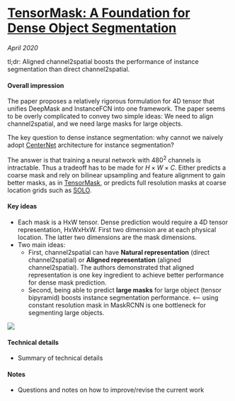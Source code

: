 # [TensorMask: A Foundation for Dense Object Segmentation](https://arxiv.org/abs/1903.12174)

_April 2020_

tl;dr: Aligned channel2spatial boosts the performance of instance segmentation than direct channel2spatial.

#### Overall impression
The paper proposes a relatively rigorous formulation for 4D tensor that unifies DeepMask and InstanceFCN into one framework. The paper seems to be overly complicated to convey two simple ideas: We need to align channel2spatial, and we need large masks for large objects.

The key question to dense instance segmentation: why cannot we naively adopt [CenterNet](centernet.md) architecture for instance segmentation?

The answer is that training a neural network with $480^2$ channels is intractable. Thus a tradeoff has to be made for $H \times W \times C$. Either predicts a coarse mask and rely on bilinear upsampling and feature alignment to gain better masks, as in [TensorMask](tensormask), or predicts full resolution masks at coarse location grids such as [SOLO](solo.md).

#### Key ideas
- Each mask is a HxW tensor. Dense prediction would require a 4D tensor representation, HxWxHxW. First two dimension are at each physical location. The latter two dimensions are the mask dimensions.
- Two main ideas:
	- First, channel2spatial can have **Natural representation** (direct channel2spatial) or **Aligned representation** (aligned channel2spatial). The authors demonstrated that aligned representation is one key ingredient to achieve better performance for dense mask prediction.
	- Second, being able to predict **large masks** for large object (tensor bipyramid) boosts instance segmentation performance. <-- using constant resolution mask in MaskRCNN is one bottleneck for segmenting large objects. 

![](https://deeplearn.org/arxiv_files/1903.12174v1/x3.png)

#### Technical details
- Summary of technical details

#### Notes
- Questions and notes on how to improve/revise the current work  

